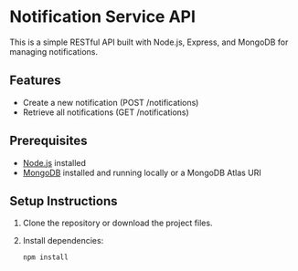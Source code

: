 # Notification Service API

This is a simple RESTful API built with Node.js, Express, and MongoDB for managing notifications.

## Features

- Create a new notification (POST /notifications)
- Retrieve all notifications (GET /notifications)

## Prerequisites

- [Node.js](https://nodejs.org/) installed
- [MongoDB](https://www.mongodb.com/) installed and running locally or a MongoDB Atlas URI

## Setup Instructions

1. Clone the repository or download the project files.

2. Install dependencies:

   ```bash
   npm install
   ```
